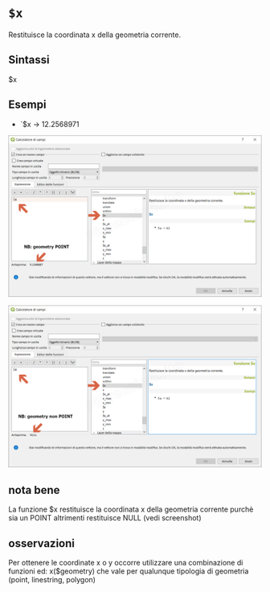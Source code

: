 # `$x`

Restituisce la coordinata x della geometria corrente.

## Sintassi

$x

## Esempi

* `$x → 12.2568971

![](/img/geometria/$x/$x1.png)

![](/img/geometria/$X/$x2.png)

## nota bene

La funzione $x restituisce la coordinata x della geometria corrente purchè sia un POINT altrimenti restituisce NULL (vedi screenshot)

## osservazioni

Per ottenere le coordinate x o y occorre utilizzare una combinazione di funzioni ed: x($geometry) che vale per qualunque tipologia di geometria (point, linestring, polygon)